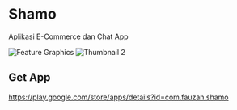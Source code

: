 # Shamo

Aplikasi E-Commerce dan Chat App

![Feature Graphics](https://user-images.githubusercontent.com/74108522/213171532-ebadd0ff-4860-4ad6-96bb-8d8df36d9718.png)
![Thumbnail 2](https://user-images.githubusercontent.com/74108522/213171545-88e88c15-3eec-4147-8de0-6eefcbc0dbd0.png)

## Get App

https://play.google.com/store/apps/details?id=com.fauzan.shamo

